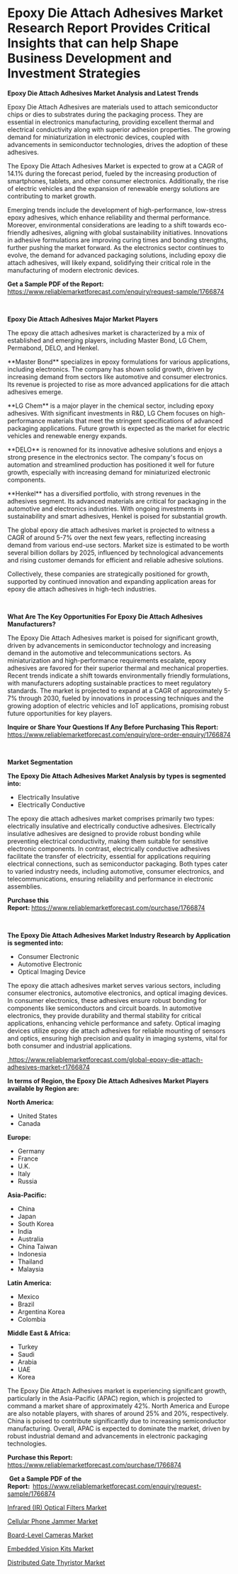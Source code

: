 <p><h1>Epoxy Die Attach Adhesives Market Research Report Provides Critical Insights that can help Shape Business Development and Investment Strategies</h1></p><p><strong>Epoxy Die Attach Adhesives Market Analysis and Latest Trends</strong></p>
<p><p>Epoxy Die Attach Adhesives are materials used to attach semiconductor chips or dies to substrates during the packaging process. They are essential in electronics manufacturing, providing excellent thermal and electrical conductivity along with superior adhesion properties. The growing demand for miniaturization in electronic devices, coupled with advancements in semiconductor technologies, drives the adoption of these adhesives.</p><p>The Epoxy Die Attach Adhesives Market is expected to grow at a CAGR of 14.1% during the forecast period, fueled by the increasing production of smartphones, tablets, and other consumer electronics. Additionally, the rise of electric vehicles and the expansion of renewable energy solutions are contributing to market growth.</p><p>Emerging trends include the development of high-performance, low-stress epoxy adhesives, which enhance reliability and thermal performance. Moreover, environmental considerations are leading to a shift towards eco-friendly adhesives, aligning with global sustainability initiatives. Innovations in adhesive formulations are improving curing times and bonding strengths, further pushing the market forward. As the electronics sector continues to evolve, the demand for advanced packaging solutions, including epoxy die attach adhesives, will likely expand, solidifying their critical role in the manufacturing of modern electronic devices.</p></p>
<p><strong>Get a Sample PDF of the Report:&nbsp;</strong> <a href="https://www.reliablemarketforecast.com/enquiry/request-sample/1766874?utm_campaign=1998&utm_medium=2&utm_source=Github&utm_content=ia&utm_term=06042025&utm_id=epoxy-die-attach-adhesives">https://www.reliablemarketforecast.com/enquiry/request-sample/1766874</a></p>
<p>&nbsp;</p>
<p><strong>Epoxy Die Attach Adhesives Major Market Players</strong></p>
<p><p>The epoxy die attach adhesives market is characterized by a mix of established and emerging players, including Master Bond, LG Chem, Permabond, DELO, and Henkel. </p><p>**Master Bond** specializes in epoxy formulations for various applications, including electronics. The company has shown solid growth, driven by increasing demand from sectors like automotive and consumer electronics. Its revenue is projected to rise as more advanced applications for die attach adhesives emerge.</p><p>**LG Chem** is a major player in the chemical sector, including epoxy adhesives. With significant investments in R&D, LG Chem focuses on high-performance materials that meet the stringent specifications of advanced packaging applications. Future growth is expected as the market for electric vehicles and renewable energy expands.</p><p>**DELO** is renowned for its innovative adhesive solutions and enjoys a strong presence in the electronics sector. The company's focus on automation and streamlined production has positioned it well for future growth, especially with increasing demand for miniaturized electronic components. </p><p>**Henkel** has a diversified portfolio, with strong revenues in the adhesives segment. Its advanced materials are critical for packaging in the automotive and electronics industries. With ongoing investments in sustainability and smart adhesives, Henkel is poised for substantial growth.</p><p>The global epoxy die attach adhesives market is projected to witness a CAGR of around 5-7% over the next few years, reflecting increasing demand from various end-use sectors. Market size is estimated to be worth several billion dollars by 2025, influenced by technological advancements and rising customer demands for efficient and reliable adhesive solutions.</p><p>Collectively, these companies are strategically positioned for growth, supported by continued innovation and expanding application areas for epoxy die attach adhesives in high-tech industries.</p></p>
<p>&nbsp;</p>
<p><strong>What Are The Key Opportunities For Epoxy Die Attach Adhesives Manufacturers?</strong></p>
<p><p>The Epoxy Die Attach Adhesives market is poised for significant growth, driven by advancements in semiconductor technology and increasing demand in the automotive and telecommunications sectors. As miniaturization and high-performance requirements escalate, epoxy adhesives are favored for their superior thermal and mechanical properties. Recent trends indicate a shift towards environmentally friendly formulations, with manufacturers adopting sustainable practices to meet regulatory standards. The market is projected to expand at a CAGR of approximately 5-7% through 2030, fueled by innovations in processing techniques and the growing adoption of electric vehicles and IoT applications, promising robust future opportunities for key players.</p></p>
<p><strong>Inquire or Share Your Questions If Any Before Purchasing This Report:</strong> <a href="https://www.reliablemarketforecast.com/enquiry/pre-order-enquiry/1766874?utm_campaign=1998&utm_medium=2&utm_source=Github&utm_content=ia&utm_term=06042025&utm_id=epoxy-die-attach-adhesives">https://www.reliablemarketforecast.com/enquiry/pre-order-enquiry/1766874</a></p>
<p>&nbsp;</p>
<p><strong>Market Segmentation</strong></p>
<p><strong>The Epoxy Die Attach Adhesives Market Analysis by types is segmented into:</strong></p>
<p><ul><li>Electrically Insulative</li><li>Electrically Conductive</li></ul></p>
<p><p>The epoxy die attach adhesives market comprises primarily two types: electrically insulative and electrically conductive adhesives. Electrically insulative adhesives are designed to provide robust bonding while preventing electrical conductivity, making them suitable for sensitive electronic components. In contrast, electrically conductive adhesives facilitate the transfer of electricity, essential for applications requiring electrical connections, such as semiconductor packaging. Both types cater to varied industry needs, including automotive, consumer electronics, and telecommunications, ensuring reliability and performance in electronic assemblies.</p></p>
<p><strong>Purchase this Report:&nbsp;</strong><a href="https://www.reliablemarketforecast.com/purchase/1766874?utm_campaign=1998&utm_medium=2&utm_source=Github&utm_content=ia&utm_term=06042025&utm_id=epoxy-die-attach-adhesives">https://www.reliablemarketforecast.com/purchase/1766874</a></p>
<p>&nbsp;</p>
<p><strong>The Epoxy Die Attach Adhesives Market Industry Research by Application is segmented into:</strong></p>
<p><ul><li>Consumer Electronic</li><li>Automotive Electronic</li><li>Optical Imaging Device</li></ul></p>
<p><p>The epoxy die attach adhesives market serves various sectors, including consumer electronics, automotive electronics, and optical imaging devices. In consumer electronics, these adhesives ensure robust bonding for components like semiconductors and circuit boards. In automotive electronics, they provide durability and thermal stability for critical applications, enhancing vehicle performance and safety. Optical imaging devices utilize epoxy die attach adhesives for reliable mounting of sensors and optics, ensuring high precision and quality in imaging systems, vital for both consumer and industrial applications.</p></p>
<p><a href="https://www.reliablemarketforecast.com/global-epoxy-die-attach-adhesives-market-r1766874?utm_campaign=1998&utm_medium=2&utm_source=Github&utm_content=ia&utm_term=06042025&utm_id=epoxy-die-attach-adhesives">&nbsp;https://www.reliablemarketforecast.com/global-epoxy-die-attach-adhesives-market-r1766874</a></p>
<p><strong>In terms of Region, the Epoxy Die Attach Adhesives Market Players available by Region are:</strong></p>
<p>
    <p> <strong> North America: </strong>
        <ul>
            <li>United States</li>
            <li>Canada</li>
        </ul>
        </p> 
    <p> <strong> Europe: </strong>
        <ul>
            <li>Germany</li>
            <li>France</li>
            <li>U.K.</li>
            <li>Italy</li>
            <li>Russia</li>
        </ul>
        </p> 
    <p> <strong> Asia-Pacific: </strong>
        <ul>
            <li>China</li>
            <li>Japan</li>
            <li>South Korea</li>
            <li>India</li>
            <li>Australia</li>
            <li>China Taiwan</li>
            <li>Indonesia</li>
            <li>Thailand</li>
            <li>Malaysia</li>
        </ul>
        </p> 
    <p> <strong> Latin America: </strong>
        <ul>
            <li>Mexico</li>
            <li>Brazil</li>
            <li>Argentina Korea</li>
            <li>Colombia</li>
        </ul>
        </p> 
    <p> <strong> Middle East & Africa: </strong>
        <ul>
            <li>Turkey</li>
            <li>Saudi</li>
            <li>Arabia</li>
            <li>UAE</li>
            <li>Korea</li>
        </ul>
    </p>
    </p>
<p><p>The Epoxy Die Attach Adhesives market is experiencing significant growth, particularly in the Asia-Pacific (APAC) region, which is projected to command a market share of approximately 42%. North America and Europe are also notable players, with shares of around 25% and 20%, respectively. China is poised to contribute significantly due to increasing semiconductor manufacturing. Overall, APAC is expected to dominate the market, driven by robust industrial demand and advancements in electronic packaging technologies.</p></p>
<p><strong>Purchase this Report: </strong><a href="https://www.reliablemarketforecast.com/purchase/1766874?utm_campaign=1998&utm_medium=2&utm_source=Github&utm_content=ia&utm_term=06042025&utm_id=epoxy-die-attach-adhesives">https://www.reliablemarketforecast.com/purchase/1766874</a></p>
<p>&nbsp;<strong>Get a Sample PDF of the Report:&nbsp;&nbsp;</strong><a href="https://www.reliablemarketforecast.com/enquiry/request-sample/1766874?utm_campaign=1998&utm_medium=2&utm_source=Github&utm_content=ia&utm_term=06042025&utm_id=epoxy-die-attach-adhesives">https://www.reliablemarketforecast.com/enquiry/request-sample/1766874</a></p>
<p><strong></strong></p>
<p><p><a href="https://github.com/anejaryaan8m/Market-Research-Report-List-1/blob/main/infrared-ir-optical-filters-market.md?utm_campaign=1998&utm_medium=2&utm_source=Github&utm_content=ia&utm_term=06042025&utm_id=epoxy-die-attach-adhesives">Infrared (IR) Optical Filters Market</a></p><p><a href="https://github.com/izetajhazuga/Market-Research-Report-List-1/blob/main/cellular-phone-jammer-market.md?utm_campaign=1998&utm_medium=2&utm_source=Github&utm_content=ia&utm_term=06042025&utm_id=epoxy-die-attach-adhesives">Cellular Phone Jammer Market</a></p><p><a href="https://github.com/gackesaizaze/Market-Research-Report-List-1/blob/main/board-level-cameras-market.md?utm_campaign=1998&utm_medium=2&utm_source=Github&utm_content=ia&utm_term=06042025&utm_id=epoxy-die-attach-adhesives">Board-Level Cameras Market</a></p><p><a href="https://github.com/neilycalanww/Market-Research-Report-List-1/blob/main/embedded-vision-kits-market.md?utm_campaign=1998&utm_medium=2&utm_source=Github&utm_content=ia&utm_term=06042025&utm_id=epoxy-die-attach-adhesives">Embedded Vision Kits Market</a></p><p><a href="https://github.com/keolalelekr8/Market-Research-Report-List-1/blob/main/distributed-gate-thyristor-market.md?utm_campaign=1998&utm_medium=2&utm_source=Github&utm_content=ia&utm_term=06042025&utm_id=epoxy-die-attach-adhesives">Distributed Gate Thyristor Market</a></p></p>